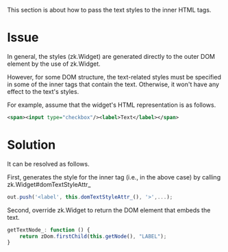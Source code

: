 This section is about how to pass the text styles to the inner HTML
tags.

# Issue

In general, the styles
(<javadoc directory="jsdoc" method="setStyle(_global_.String)">zk.Widget</javadoc>)
are generated directly to the outer DOM element by the use of
<javadoc directory="jsdoc" method="domAttrs_(_global_.Map)">zk.Widget</javadoc>.

However, for some DOM structure, the text-related styles must be
specified in some of the inner tags that contain the text. Otherwise, it
won't have any effect to the text's styles.

For example, assume that the widget's HTML representation is as follows.

``` xml
<span><input type="checkbox"/><label>Text</label></span>
```

# Solution

It can be resolved as follows.

First, generates the style for the inner tag (i.e., <label> in the above
case) by calling zk.Widget#domTextStyleAttr\_

``` javascript
out.push('<label', this.domTextStyleAttr_(), '>',...);
```

Second, override
<javadoc directory="jsdoc" method="getTextNode_()">zk.Widget</javadoc>
to return the DOM element that embeds the text.

``` javascript
getTextNode_: function () {
    return zDom.firstChild(this.getNode(), "LABEL");
}
```


